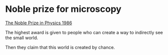 # Noble prize for microscopy

[The Noble Prize in Physics 1986](https://www.nobelprize.org/prizes/physics/1986/summary/)

The highest award is given to people who can create a way to indirectly see the small world.

Then they claim that this world is created by chance.
